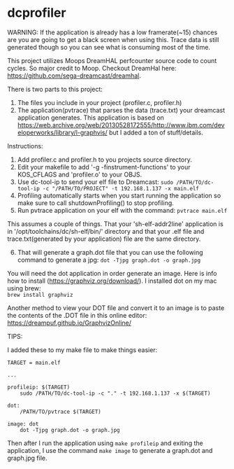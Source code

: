# dcprofiler

WARNING: If the application is already has a low framerate(~15) chances are you are going to get a black screen when using this.  Trace data is still generated though so you can see what is consuming most of the time.

This project utilizes Moops DreamHAL perfcounter source code to count cycles.  So major credit to Moop.  Checkout DreamHal here: https://github.com/sega-dreamcast/dreamhal.

There is two parts to this project:  
1. The files you include in your project (profiler.c, profiler.h)
2. The application(pvtrace) that parses the data (trace.txt) your dreamcast application generates.  This application is based on 
https://web.archive.org/web/20130528172555/http://www.ibm.com/developerworks/library/l-graphvis/ but I added a ton of stuff/details.

Instructions:
1. Add profiler.c and profiler.h to you projects source directory.
2. Edit your makefile to add '-g -finstrument-functions' to your KOS_CFLAGS and 'profiler.o' to your OBJS.
3. Use dc-tool-ip to send your elf file to Dreamcast:
   ```sudo /PATH/TO/dc-tool-ip -c "/PATH/TO/PROJECT" -t 192.168.1.137 -x main.elf```
4. Profiling automatically starts when you start running the application so make sure to call shutdownProfiling() to stop profiling.
5. Run pvtrace application on your elf with the command:
  ```pvtrace main.elf```

This assumes a couple of things.  That your 'sh-elf-addr2line' application is in '/opt/toolchains/dc/sh-elf/bin/' directory and that your 
.elf file and trace.txt(generated by your application) file are the same directory. 

6.  That will generate a graph.dot file that you can use the following command to generate a jpg:
  ```dot -Tjpg graph.dot -o graph.jpg```

You will need the dot application in order generate an image. Here is info how to install (https://graphviz.org/download/). I installed dot on my mac using brew:  
  ```brew install graphviz```

Another method to view your DOT file and convert it to an image is to paste the contents of the .DOT file in this online editor: https://dreampuf.github.io/GraphvizOnline/

TIPS:

I added these to my make file to make things easier:

```
TARGET = main.elf

...

profileip: $(TARGET)
	sudo /PATH/TO/dc-tool-ip -c "." -t 192.168.1.137 -x $(TARGET)

dot: 
	/PATH/TO/pvtrace $(TARGET)

image: dot
	dot -Tjpg graph.dot -o graph.jpg
```
Then after I run the application using ```make profileip``` and exiting the application, I use the command ```make image``` to generate a graph.dot and graph.jpg file.
